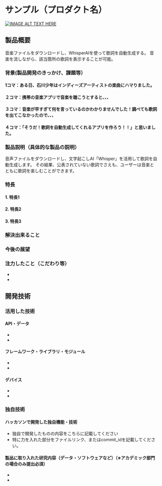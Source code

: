 # サンプル（プロダクト名）

[![IMAGE ALT TEXT HERE](https://jphacks.com/wp-content/uploads/2023/07/JPHACKS2023_ogp.png)](https://www.youtube.com/watch?v=yYRQEdfGjEg)

## 製品概要
音楽ファイルをダウンロードし、WhisperAIを使って歌詞を自動生成する。
音楽を流しながら、該当箇所の歌詞を表示することが可能。

### 背景(製品開発のきっかけ、課題等）


#### 1コマ：ある日、石川少年はインディーズアーティストの楽曲にハマりました。
#### ２コマ：携帯の音楽アプリで音楽を聴こうとすると、、、
#### ３コマ：音楽が早すぎて何を言っているのかわかりませんでした！調べても歌詞を出てこなかったので、、、
#### ４コマ：「そうだ！歌詞を自動生成してくれるアプリを作ろう！！」と思いました。

### 製品説明（具体的な製品の説明）
音声ファイルをダウンロードし、文字起こしAI「Whisper」を活用して歌詞を自動生成します。
その結果、公表されていない歌詞でさえも、ユーザーは音楽とともに歌詞を楽しむことができます。

### 特長
#### 1. 特長1
#### 2. 特長2
#### 3. 特長3

### 解決出来ること
### 今後の展望
### 注力したこと（こだわり等）
* 
* 

## 開発技術
### 活用した技術
#### API・データ
* 
* 

#### フレームワーク・ライブラリ・モジュール
* 
* 

#### デバイス
* 
* 

### 独自技術
#### ハッカソンで開発した独自機能・技術
* 独自で開発したものの内容をこちらに記載してください
* 特に力を入れた部分をファイルリンク、またはcommit_idを記載してください。

#### 製品に取り入れた研究内容（データ・ソフトウェアなど）（※アカデミック部門の場合のみ提出必須）
* 
* 
